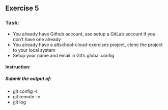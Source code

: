 ## Exercise 5

### Task:

- You already have Github account, aso setup a GitLab account if you don’t have one already
- You already have a altschool-cloud-exercises project, clone the project to your local system
- Setup your name and email in Git’s global config

#### Instruction:

##### Submit the output of:
- git config -l
- git remote -v
- git log
